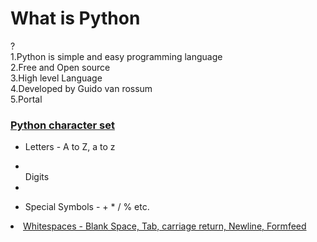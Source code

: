<H1>What is Python</H1> ?
<br>
1.Python is simple and easy programming language 
<br>
2.Free and Open source
<br>
3.High level Language
<br>
4.Developed by Guido van rossum
<br>
5.Portal

<H3> <u>
Python character set </u>
</H3>
<ul> <li> Letters - A to Z, a to z</li> </ul>
<ul> <li> </li> Digits <li> </ul>
<ul> <li> Special Symbols - + * / % etc. </li></ul>
<u> <li> Whitespaces - Blank Space, Tab, carriage return, Newline, Formfeed </li> </u>



